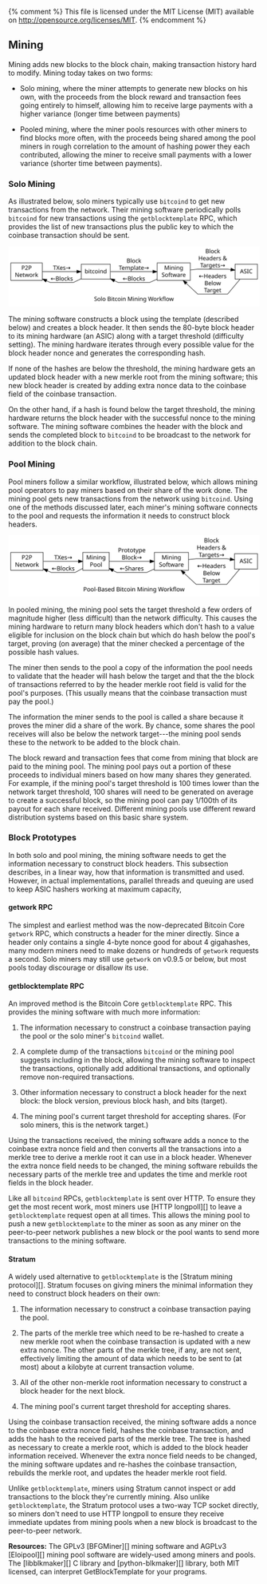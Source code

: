 {% comment %}
This file is licensed under the MIT License (MIT) available on
http://opensource.org/licenses/MIT.
{% endcomment %}

## Mining

Mining adds new blocks to the block chain, making transaction history
hard to modify.  Mining today takes on two forms:

* Solo mining, where the miner attempts to generate new blocks on his
  own, with the proceeds from the block reward and transaction fees
  going entirely to himself, allowing him to receive large payments with
  a higher variance (longer time between payments)

* Pooled mining, where the miner pools resources with other miners to
  find blocks more often, with the proceeds being shared among the pool
  miners in rough correlation to the amount of hashing power
  they each contributed, allowing the miner to receive small
  payments with a lower variance (shorter time between payments).

### Solo Mining

As illustrated below, solo miners typically use `bitcoind` to get new
transactions from the network. Their mining software periodically polls
`bitcoind` for new transactions using the `getblocktemplate` RPC, which
provides the list of new transactions plus the public key to which the
coinbase transaction should be sent.

![Solo Bitcoin Mining](/img/dev/en-solo-mining-overview.svg)

The mining software constructs a block using the template (described below) and creates a
block header. It then sends the 80-byte block header to its mining
hardware (an ASIC) along with a target threshold (difficulty setting).
The mining hardware iterates through every possible value for the block
header nonce and generates the corresponding hash.

If none of the hashes are below the threshold, the mining hardware gets
an updated block header with a new merkle root from the mining software;
this new block header is created by adding extra nonce data to the
coinbase field of the coinbase transaction.

On the other hand, if a hash is found below the target threshold, the
mining hardware returns the block header with the successful nonce to
the mining software. The mining software combines the header with the
block and sends the completed block to `bitcoind` to be broadcast to the network for addition to the
block chain.

### Pool Mining

Pool miners follow a similar workflow, illustrated below, which allows
mining pool operators to pay miners based on their share of the work
done. The mining pool gets new transactions from the network using
`bitcoind`. Using one of the methods discussed later, each miner's mining
software connects to the pool and requests the information it needs to
construct block headers.

![Pooled Bitcoin Mining](/img/dev/en-pooled-mining-overview.svg)

In pooled mining, the mining pool sets the target threshold a few orders
of magnitude higher (less difficult) than the network
difficulty. This causes the mining hardware to return many block headers
which don't hash to a value eligible for inclusion on the block chain
but which do hash below the pool's target, proving (on average) that the
miner checked a percentage of the possible hash values.

The miner then sends to the pool a copy of the information the pool
needs to validate that the header will hash below the target and that
the the block of transactions referred to by the header merkle root field
is valid for the pool's purposes. (This usually means that the coinbase
transaction must pay the pool.)

The information the miner sends to the pool is called a share because it
proves the miner did a share of the work. By chance, some shares the
pool receives will also be below the network target---the mining pool
sends these to the network to be added to the block chain.

The block reward and transaction fees that come from mining that block
are paid to the mining pool. The mining pool pays out a portion of
these proceeds to individual miners based on how many shares they generated. For
example, if the mining pool's target threshold is 100 times lower than
the network target threshold, 100 shares will need to be generated on
average to create a successful block, so the mining pool can pay 1/100th
of its payout for each share received.  Different mining pools use
different reward distribution systems based on this basic share system.

### Block Prototypes

In both solo and pool mining, the mining software needs to get the
information necessary to construct block headers. This subsection
describes, in a linear way, how that information is transmitted and
used. However, in actual implementations, parallel threads and queuing
are used to keep ASIC hashers working at maximum capacity,

#### getwork RPC

The simplest and earliest method was the now-deprecated Bitcoin Core
`getwork` RPC, which constructs a header for the miner directly. Since a
header only contains a single 4-byte nonce good for about 4 gigahashes,
many modern miners need to make dozens or hundreds of `getwork` requests
a second. Solo miners may still use `getwork` on v0.9.5 or below, but most pools today
discourage or disallow its use.

#### getblocktemplate RPC

An improved method is the Bitcoin Core `getblocktemplate` RPC. This
provides the mining software with much more information:

1. The information necessary to construct a coinbase transaction
   paying the pool or the solo miner's `bitcoind` wallet.

2. A complete dump of the transactions `bitcoind` or the mining pool
   suggests including in the block, allowing the mining software to
   inspect the transactions, optionally add additional transactions, and
   optionally remove non-required transactions.

3. Other information necessary to construct a block header for the next
   block: the block version, previous block hash, and bits (target).

4. The mining pool's current target threshold for accepting shares. (For
   solo miners, this is the network target.)

Using the transactions received, the mining software adds a nonce to the
coinbase extra nonce field and then converts all the transactions into a
merkle tree to derive a merkle root it can use in a block header.
Whenever the extra nonce field needs to be changed, the mining software
rebuilds the necessary parts of the merkle tree and updates the time and
merkle root fields in the block header.

Like all `bitcoind` RPCs, `getblocktemplate` is sent over HTTP. To
ensure they get the most recent work, most miners use [HTTP longpoll][] to
leave a `getblocktemplate` request open at all times. This allows the
mining pool to push a new `getblocktemplate` to the miner as soon as any
miner on the peer-to-peer network publishes a new block or the pool
wants to send more transactions to the mining software.

#### Stratum

A widely used alternative to `getblocktemplate` is the [Stratum mining
protocol][]. Stratum focuses on giving miners the minimal information they
need to construct block headers on their own:

1. The information necessary to construct a coinbase transaction
   paying the pool.

2. The parts of the merkle tree which need to be re-hashed to
   create a new merkle root when the coinbase transaction is
   updated with a new extra nonce. The other parts of the merkle
   tree, if any, are not sent, effectively limiting the amount of data which needs
   to be sent to (at most) about a kilobyte at current transaction
   volume.

3. All of the other non-merkle root information necessary to construct a
   block header for the next block.

4. The mining pool's current target threshold for accepting shares.

Using the coinbase transaction received, the mining software adds a
nonce to the coinbase extra nonce field, hashes the coinbase
transaction, and adds the hash to the received parts of the merkle tree.
The tree is hashed as necessary to create a merkle root, which is added
to the block header information received. Whenever the extra nonce field
needs to be changed, the mining software updates and re-hashes the
coinbase transaction, rebuilds the merkle root, and updates the header
merkle root field.

Unlike `getblocktemplate`, miners using Stratum cannot inspect or add
transactions to the block they're currently mining. Also unlike
`getblocktemplate`, the Stratum protocol uses a two-way TCP socket directly,
so miners don't need to use HTTP longpoll to ensure they receive
immediate updates from mining pools when a new block is broadcast to the
peer-to-peer network.

<!-- SOMEDAY: describe p2pool -->

**Resources:** The GPLv3 [BFGMiner][] mining software and AGPLv3
[Eloipool][] mining pool software are widely-used among miners and
pools. The [libblkmaker][] C library and [python-blkmaker][] library,
both MIT licensed, can interpret GetBlockTemplate for your programs.

